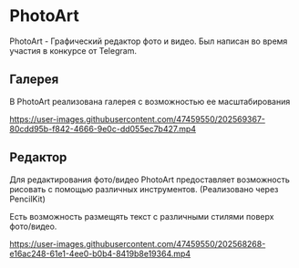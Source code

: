 # PhotoArt

PhotoArt - Графический редактор фото и видео. Был написан во время участия в конкурсе от Telegram.

## Галерея

В PhotoArt реализована галерея с возможностью ее масштабирования

https://user-images.githubusercontent.com/47459550/202569367-80cdd95b-f842-4666-9e0c-dd055ec7b427.mp4

## Редактор

Для редактирования фото/видео PhotoArt предоставляет возможность рисовать с помощью различных инструментов. (Реализовано через PencilKit)

Есть возможность размещять текст с различными стилями поверх фото/видео.

https://user-images.githubusercontent.com/47459550/202568268-e16ac248-61e1-4ee0-b0b4-8419b8e19364.mp4

